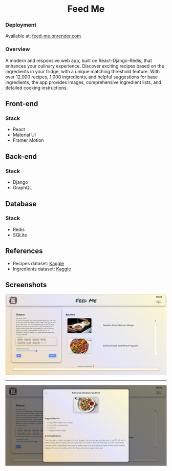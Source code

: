 <h1 align="center">Feed Me</h1>

### Deployment

Available at: [feed-me.onrender.com](https://feed-me.onrender.com/)

### Overview

A modern and responsive web app, built on React-Django-Redis, that enhances your culinary experience. Discover exciting recipes based on the ingredients in your fridge, with a unique matching threshold feature. With over 12,000 recipes, 1,000 ingredients, and helpful suggestions for base ingredients, the app provides images, comprehensive ingredient lists, and detailed cooking instructions.

## Front-end

### Stack

- React
- Material UI
- Framer Motion

## Back-end

### Stack

- Django
- GraphQL

## Database

### Stack

- Redis
- SQLite

## References

- Recipes dataset: [Kaggle](https://www.kaggle.com/datasets/pes12017000148/food-ingredients-and-recipe-dataset-with-images/)
- Ingredients dataset: [Kaggle](https://www.kaggle.com/datasets/kaggle/recipe-ingredients-dataset)

## Screenshots

![App screenshot 1](frontend/src/assets/appImage1.png)

<hr/>

![App screenshot 2](frontend/src/assets/appImage2.png)
